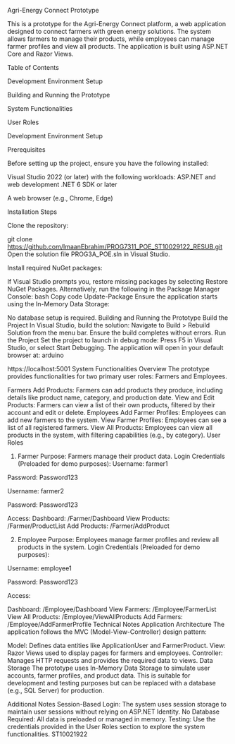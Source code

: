 Agri-Energy Connect Prototype

This is a prototype for the Agri-Energy Connect platform, a web application designed to connect farmers with green energy solutions. The system allows farmers to manage their products, while employees can manage farmer profiles and view all products. The application is built using ASP.NET Core and Razor Views.

Table of Contents

Development Environment Setup

Building and Running the Prototype

System Functionalities

User Roles

Development Environment Setup

Prerequisites

Before setting up the project, ensure you have the following installed:

Visual Studio 2022 (or later) with the following workloads:
ASP.NET and web development
.NET 6 SDK or later

A web browser (e.g., Chrome, Edge)

Installation Steps

Clone the repository:


git clone https://github.com/ImaanEbrahim/PROG7311_POE_ST10029122_RESUB.git
Open the solution file PROG3A_POE.sln in Visual Studio.

Install required NuGet packages:

If Visual Studio prompts you, restore missing packages by selecting Restore NuGet Packages.
Alternatively, run the following in the Package Manager Console:
bash
Copy code
Update-Package
Ensure the application starts using the In-Memory Data Storage:

No database setup is required.
Building and Running the Prototype
Build the Project
In Visual Studio, build the solution:
Navigate to Build > Rebuild Solution from the menu bar.
Ensure the build completes without errors.
Run the Project
Set the project to launch in debug mode:
Press F5 in Visual Studio, or select Start Debugging.
The application will open in your default browser at:
arduino

https://localhost:5001
System Functionalities
Overview
The prototype provides functionalities for two primary user roles: Farmers and Employees.

Farmers
Add Products: Farmers can add products they produce, including details like product name, category, and production date.
View and Edit Products: Farmers can view a list of their own products, filtered by their account and edit or delete.
Employees
Add Farmer Profiles: Employees can add new farmers to the system.
View Farmer Profiles: Employees can see a list of all registered farmers.
View All Products: Employees can view all products in the system, with filtering capabilities (e.g., by category).
User Roles
1. Farmer
Purpose: Farmers manage their product data.
Login Credentials (Preloaded for demo purposes):
Username: farmer1

Password: Password123


Username: farmer2


Password: Password123


Access:
Dashboard: /Farmer/Dashboard
View Products: /Farmer/ProductList
Add Products: /Farmer/AddProduct


2. Employee
Purpose: Employees manage farmer profiles and review all products in the system.
Login Credentials (Preloaded for demo purposes):

Username: employee1


Password: Password123


Access:


Dashboard: /Employee/Dashboard
View Farmers: /Employee/FarmerList
View All Products: /Employee/ViewAllProducts
Add Farmers: /Employee/AddFarmerProfile
Technical Notes
Application Architecture
The application follows the MVC (Model-View-Controller) design pattern:

Model: Defines data entities like ApplicationUser and FarmerProduct.
View: Razor Views used to display pages for farmers and employees.
Controller: Manages HTTP requests and provides the required data to views.
Data Storage
The prototype uses In-Memory Data Storage to simulate user accounts, farmer profiles, and product data. This is suitable for development and testing purposes but can be replaced with a database (e.g., SQL Server) for production.

Additional Notes
Session-Based Login: The system uses session storage to maintain user sessions without relying on ASP.NET Identity.
No Database Required: All data is preloaded or managed in memory.
Testing: Use the credentials provided in the User Roles section to explore the system functionalities.
ST10021922
